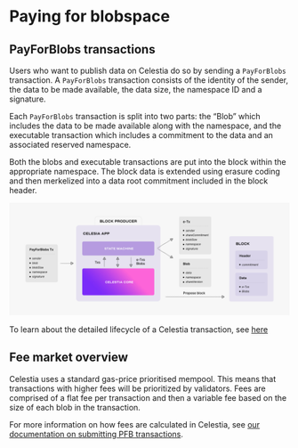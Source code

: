 # Paying for blobspace

## PayForBlobs transactions

Users who want to publish data on Celestia do so by sending a
`PayForBlobs` transaction. A `PayForBlobs` transaction consists of the identity of the sender, the data to be made available, the data
size, the namespace ID and a signature.

Each `PayForBlobs` transaction is split into two parts: the “Blob”
which includes the data to be made available along with the
namespace, and the executable transaction which includes a
commitment to the data and an associated reserved namespace.

Both the blobs and executable transactions are put into the block
within the appropriate namespace. The block data is extended using
erasure coding and then merkelized into a data root commitment
included in the block header.

![Lifecycle of a `celestia-app` Transaction](../img/learn/tx-lifecycle.png)

To learn about the detailed lifecycle of a Celestia transaction, see
[here](../how-celestia-works/transaction-lifecycle)

## Fee market overview

Celestia uses a standard gas-price prioritised mempool. This means
that transactions with higher fees will be prioritized by validators. Fees are comprised of a flat fee per transaction and
then a variable fee based on the size of each blob in the
transaction.

For more information on how fees are calculated in Celestia, see
[our documentation on submitting PFB transactions](../../developers/submit-data).
